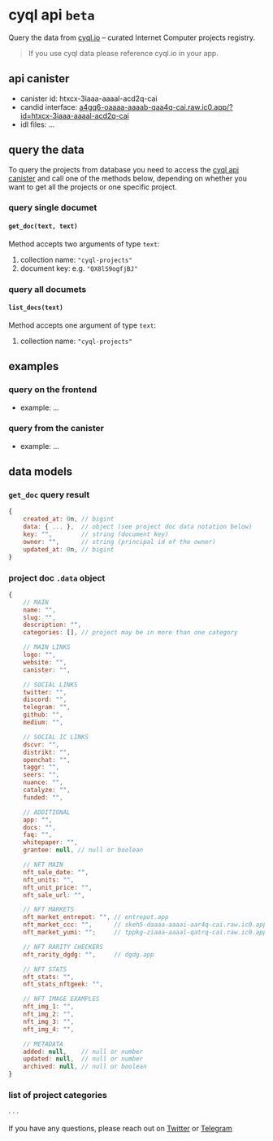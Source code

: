 # cyql api `beta`

Query the data from [cyql.io](https://n7ib3-4qaaa-aaaai-qagnq-cai.raw.ic0.app/) – curated Internet Computer projects registry.

> If you use cyql data please reference cyql.io in your app.

## api canister

- canister id: htxcx-3iaaa-aaaal-acd2q-cai
- candid interface: [a4gq6-oaaaa-aaaab-qaa4q-cai.raw.ic0.app/?id=htxcx-3iaaa-aaaal-acd2q-cai](https://a4gq6-oaaaa-aaaab-qaa4q-cai.raw.ic0.app/?id=htxcx-3iaaa-aaaal-acd2q-cai)
- idl files: ...

## query the data

To query the projects from database you need to access the [cyql api canister](https://a4gq6-oaaaa-aaaab-qaa4q-cai.raw.ic0.app/?id=htxcx-3iaaa-aaaal-acd2q-cai) and call one of the methods below, depending on whether you want to get all the projects or one specific project.

### query single documet

#### `get_doc(text, text)`

Method accepts two arguments of type `text`:

1. collection name: `"cyql-projects"`
2. document key: e.g. `"QX8lS9ogfjBJ"`

### query all documets

#### `list_docs(text)`

Method accepts one argument of type `text`:

1. collection name: `"cyql-projects"`

## examples

### query on the frontend

- example: ...

### query from the canister

- example: ...

## data models

### `get_doc` query result

```js
{
    created_at: 0n, // bigint
    data: { ... },  // object (see project doc data notation below)
    key: "",        // string (document key)
    owner: "",      // string (principal id of the owner)
    updated_at: 0n, // bigint
}
```

### project doc `.data` object

```js
{
    // MAIN
    name: "",
    slug: "",
    description: "",
    categories: [], // project may be in more than one category

    // MAIN LINKS
    logo: "",
    website: "",
    canister: "",

    // SOCIAL LINKS
    twitter: "",
    discord: "",
    telegram: "",
    github: "",
    medium: "",

    // SOCIAL IC LINKS
    dscvr: "",
    distrikt: "",
    openchat: "",
    taggr: "",
    seers: "",
    nuance: "",
    catalyze: "",
    funded: "",

    // ADDITIONAL
    app: "",
    docs: "",
    faq: "",
    whitepaper: "",
    grantee: null, // null or boolean

    // NFT MAIN
    nft_sale_date: "",
    nft_units: "",
    nft_unit_price: "",
    nft_sale_url: "",

    // NFT MARKETS
    nft_market_entrepot: "", // entrepot.app
    nft_market_ccc: "",      // skeh5-daaaa-aaaai-aar4q-cai.raw.ic0.app
    nft_market_yumi: "";     // tppkg-ziaaa-aaaal-qatrq-cai.raw.ic0.app

    // NFT RARITY CHECKERS
    nft_rarity_dgdg: "",     // dgdg.app

    // NFT STATS
    nft_stats: "",
    nft_stats_nftgeek: "",

    // NFT IMAGE EXAMPLES
    nft_img_1: "",
    nft_img_2: "",
    nft_img_3: "",
    nft_img_4: "",

    // METADATA
    added: null,    // null or number
    updated: null,  // null or number
    archived: null, // null or boolean
}
```

### list of project categories

· · ·

If you have any questions, please reach out on [Twitter](https://twitter.com/cyqlio) or [Telegram](https://t.me/tomkoom)
